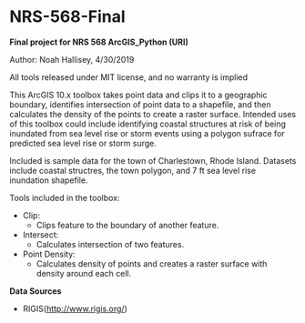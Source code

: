 # NRS-568-Final
**Final project for NRS 568 ArcGIS_Python (URI)**

Author: Noah Hallisey, 4/30/2019

All tools released under MIT license, and no warranty is implied

This ArcGIS 10.x toolbox takes point data and clips it to a geographic boundary, identifies intersection of point data to a shapefile, and then calculates the density of the points to create a raster surface. Intended uses of this toolbox could include identifying coastal structures at risk of being inundated from sea level rise or storm events using a polygon sufrace for predicted sea level rise or storm surge. 

Included is sample data for the town of Charlestown, Rhode Island. Datasets include coastal structres, the town polygon, and 7 ft sea level rise inundation shapefile. 

 Tools included in the toolbox:
* Clip: 
  * Clips feature to the boundary of another feature.
* Intersect: 
  * Calculates intersection of two features.
* Point Density: 
  * Calculates density of points and creates a raster surface with density around each cell.


**Data Sources**
* RIGIS(http://www.rigis.org/)
